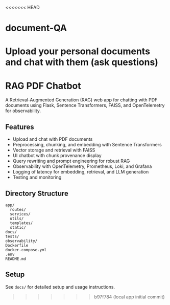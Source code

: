 <<<<<<< HEAD
# document-QA
Upload your personal documents and chat with them (ask questions)
=======
# RAG PDF Chatbot

A Retrieval-Augmented Generation (RAG) web app for chatting with PDF documents using Flask, Sentence Transformers, FAISS, and OpenTelemetry for observability.

## Features
- Upload and chat with PDF documents
- Preprocessing, chunking, and embedding with Sentence Transformers
- Vector storage and retrieval with FAISS
- UI chatbot with chunk provenance display
- Query rewriting and prompt engineering for robust RAG
- Observability with OpenTelemetry, Prometheus, Loki, and Grafana
- Logging of latency for embedding, retrieval, and LLM generation
- Testing and monitoring

## Directory Structure
```
app/
  routes/
  services/
  utils/
  templates/
  static/
docs/
tests/
observability/
Dockerfile
docker-compose.yml
.env
README.md
```

## Setup
See `docs/` for detailed setup and usage instructions.
>>>>>>> b97f784 (local app initial commit)
